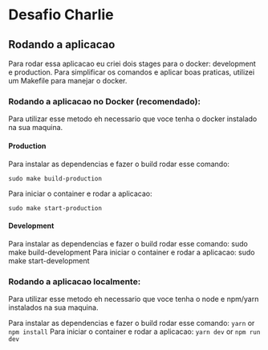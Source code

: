 # Desafio Charlie

## Rodando a aplicacao 

Para rodar essa aplicacao eu criei dois stages para o docker: development e production.
Para simplificar os comandos e aplicar boas praticas, utilizei um Makefile para manejar o docker.

### Rodando a aplicacao no Docker (recomendado):

Para utilizar esse metodo eh necessario que voce tenha o docker instalado na sua maquina.

#### Production

Para instalar as dependencias e fazer o build rodar esse comando:

    sudo make build-production

Para iniciar o container e rodar a aplicacao:
    
    sudo make start-production


#### Development

Para instalar as dependencias e fazer o build rodar esse comando:
    sudo make build-development
Para iniciar o container e rodar a aplicacao:
    sudo make start-development

### Rodando a aplicacao localmente:

Para utilizar esse metodo eh necessario que voce tenha o node e npm/yarn instalados na sua maquina.

Para instalar as dependencias e fazer o build rodar esse comando:
    `` yarn `` or `` npm install ``
Para iniciar o container e rodar a aplicacao:
    `` yarn dev `` or `` npm run dev ``
        
